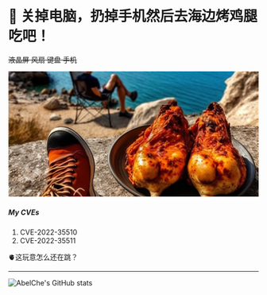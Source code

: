 


# 🍗 关掉电脑，扔掉手机然后去海边烤鸡腿吃吧！

~~液晶屏 风扇 键盘 手机~~

![](c.jpg)

##### My CVEs
1. CVE-2022-35510
2. CVE-2022-35511

🫀这玩意怎么还在跳？
<hr>

![AbelChe's GitHub stats](https://github-readme-stats.vercel.app/api?username=AbelChe&hide=contribs,prs&theme=gruvbox)

